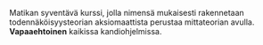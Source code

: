 Matikan syventävä kurssi, jolla nimensä mukaisesti rakennetaan todennäköisyysteorian aksiomaattista perustaa mittateorian avulla. **Vapaaehtoinen** kaikissa kandiohjelmissa.